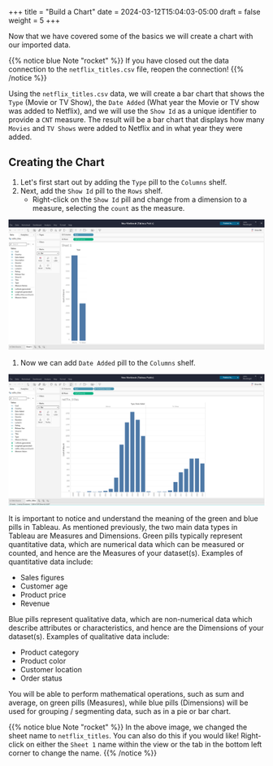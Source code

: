 +++
title = "Build a Chart"
date = 2024-03-12T15:04:03-05:00
draft = false
weight = 5
+++

Now that we have covered some of the basics we will create a chart with our imported data.

{{% notice blue Note "rocket" %}}
If you have closed out the data connection to the `netflix_titles.csv` file, reopen the connection!
{{% /notice %}}

Using the `netflix_titles.csv` data, we will create a bar chart that shows the `Type` (Movie or TV Show), the `Date Added` (What year the Movie or TV show was added to Netflix), and we will use the `Show Id` as a unique identifier to provide a `CNT` measure. The result will be a bar chart that displays how many `Movies` and `TV Shows` were added to Netflix and in what year they were added.

## Creating the Chart

1. Let's first start out by adding the `Type` pill to the `Columns` shelf.
1. Next, add the `Show Id` pill to the `Rows` shelf.
    - Right-click on the `Show Id` pill and change from a dimension to a measure, selecting the `count` as the measure.

![Visual of a tableau workbook with the Type as a column, and Show Id as a measure of count as a row](pictures/type-show-id-checkpoint.png?classes=border)

1. Now we can add `Date Added` pill to the `Columns` shelf.

![Visual of tableau workbook with the Type and Date Added as columns, and Show ID as a measure of count as a row](pictures/date-added-checkpoint.png?classes=border)

It is important to notice and understand the meaning of the green and blue pills in Tableau. As mentioned previously, the two main data types in Tableau are Measures and Dimensions. Green pills typically represent quantitative data, which are numerical data which can be measured or counted, and hence are the Measures of your dataset(s). Examples of quantitative data include:

* Sales figures
* Customer age
* Product price
* Revenue

Blue pills represent qualitative data, which are non-numerical data which describe attributes or characteristics, and hence are the Dimensions of your dataset(s). Examples of qualitative data include:

* Product category
* Product color
* Customer location
* Order status

You will be able to perform mathematical operations, such as sum and average, on green pills (Measures), while blue pills (Dimensions) will be used for grouping / segmenting data, such as in a pie or bar chart.

{{% notice blue Note "rocket" %}}
In the above image, we changed the sheet name to `netflix_titles`. You can also do this if you would like! Right-click on either the `Sheet 1` name within the view or the tab in the bottom left corner to change the name.
{{% /notice %}}
